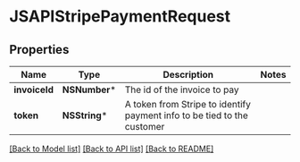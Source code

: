 # JSAPIStripePaymentRequest

## Properties
Name | Type | Description | Notes
------------ | ------------- | ------------- | -------------
**invoiceId** | **NSNumber*** | The id of the invoice to pay | 
**token** | **NSString*** | A token from Stripe to identify payment info to be tied to the customer | 

[[Back to Model list]](../README.md#documentation-for-models) [[Back to API list]](../README.md#documentation-for-api-endpoints) [[Back to README]](../README.md)


